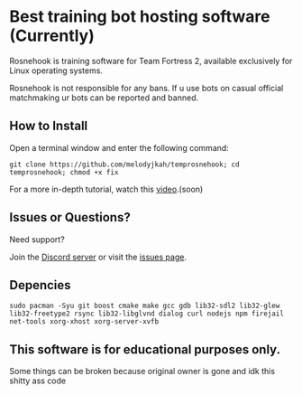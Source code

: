 # Best training bot hosting software (Currently)

Rosnehook is training software for Team Fortress 2, available exclusively for Linux operating systems.

Rosnehook is not responsible for any bans. If u use bots on casual official matchmaking ur bots can be reported and banned.

## How to Install

Open a terminal window and enter the following command:

    git clone https://github.com/melodyjkah/temprosnehook; cd temprosnehook; chmod +x fix

For a more in-depth tutorial, watch this [video](---).(soon)

## Issues or Questions?

Need support?

Join the [Discord server](https://discord.gg/9QjrJ55ZBr) or visit the [issues page](https://github.com/melodyjkah/temprosnehook/issues).

## Depencies

    sudo pacman -Syu git boost cmake make gcc gdb lib32-sdl2 lib32-glew lib32-freetype2 rsync lib32-libglvnd dialog curl nodejs npm firejail net-tools xorg-xhost xorg-server-xvfb

## This software is for educational purposes only.


Some things can be broken because original owner is gone and idk this shitty ass code
